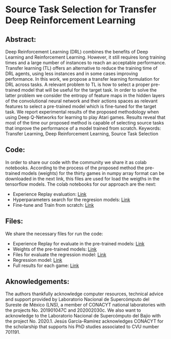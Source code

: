 # Source Task Selection for Transfer Deep Reinforcement Learning

## Abstract:
Deep Reinforcement Learning (DRL) combines the benefits of Deep Learning and Reinforcement Learning. However, it still requires long training times and a large number of instances to reach an acceptable performance. Transfer learning (TL) offers an alternative to reduce the training time of DRL agents, using less instances and in some cases improving performance. In this work, we propose a transfer learning formulation for DRL across tasks. A relevant problem to TL is how to select a proper pre-trained model that will be useful for the target task. In order to solve the latter problem we consider the entropy of feature maps in the hidden layers of the convolutional neural network and their actions spaces as relevant features to select a pre-trained model which is fine-tuned for the target task. We report experimental results of the proposed methodology when using Deep Q-Networks for learning to play Atari games. Results reveal that most of the time our proposed method is capable of selecting source tasks that improve the performance of a model trained from scratch.
Keywords: Transfer Learning, Deep Reinforcement Learning, Source Task Selection

## Code:
In order to share our code with the community we share it as colab notebooks. According to the process of the proposed method the pre-trained models (weights) for the thirty games in numpy array format can be downloaded in the next link, this files are used for load the weigths in the tensorflow models. The colab notebooks for our approach are the next:

- Experience Replay evaluation: [Link](https://colab.research.google.com/drive/1fHP33bdLESTmDG9avOXTe4ayLCLZtZix?usp=sharing)
- Hyperparameters search for the regresion models: [Link](https://colab.research.google.com/drive/1Hs0SxB0CfUK27Or2ksYkhanlZW3zbGAL?usp=sharing)
- Fine-tune and Train from scratch: [Link](https://colab.research.google.com/drive/1KTFaEkQSzVv1ARxuyKxjMoQKwVUw4G63?usp=sharing)

## Files:
We share the necessary files for run the code:

- Experience Replay for evaluate in the pre-trained models: [Link](https://www.google.com/url?q=https%3A%2F%2Fmega.nz%2Ffile%2FpldVXILK%23uIV1WwbCLqX5cRXGurPQUvPsyGn-_6UMGsXx7neCwXQ&sa=D)
- Weights of the pre-trained models: [Link](https://www.google.com/url?q=https%3A%2F%2Fmega.nz%2Ffile%2FYwFxRCoS%230NShbFwSujwRZ_EfgfiUfooM2-32FFcvMT9Mk8YRj0Y&sa=D)
- Files for evaluate the regression model: [Link](https://www.google.com/url?q=https%3A%2F%2Fmega.nz%2Ffile%2FpoMXES6D%23L-HOrf59YOHKQAtTTUnfecXP4t9slRpo6MCRGnX9SO8&sa=D)
- Regression model: [Link](https://www.google.com/url?q=https%3A%2F%2Fmega.nz%2Ffile%2Fg8FjhSoL%23mZDdAaRdk84W-c8tLxvHiIwfrEEy54bOVYwRuSQRUvo&sa=D)
- Full results for each game: [Link](https://www.google.com/url?q=https%3A%2F%2Fmega.nz%2Ffile%2FFxVn0CjD%23VFdun2a66X17oeYpmU9hjs1C5arvA_ekCkFhDQUBSHQ&sa=D)


## Aknowledgements:
The authors thankfully acknowledge computer resources, technical advice and support provided by Laboratorio Nacional de Supercómputo del Sureste de México (LNS), a member of CONACYT national laboratories with the projects No. 201901047C and 202002030c. We also want to acknowledge to the Laboratorio Nacional de Supercómputo del Bajio with the project No. 2020.1.  Jesús García-Ramírez acknowledges CONACYT for the scholarship that supports his PhD studies associated to CVU number 701191. 
